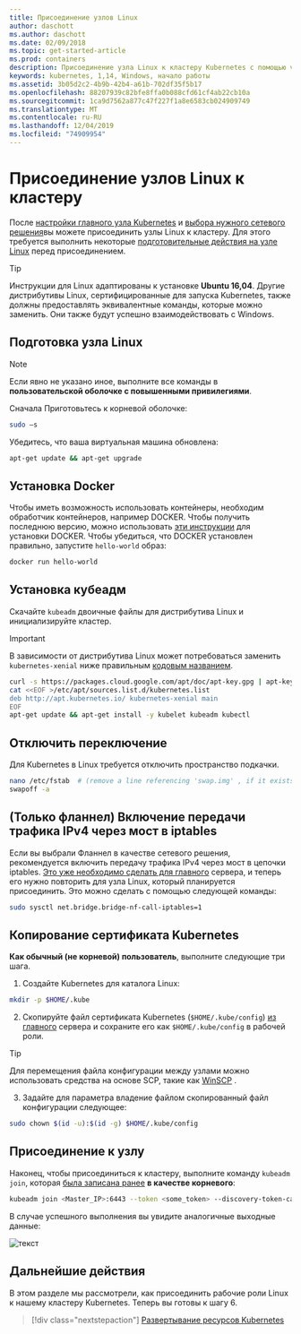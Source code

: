 ```yaml
---
title: Присоединение узлов Linux
author: daschott
ms.author: daschott
ms.date: 02/09/2018
ms.topic: get-started-article
ms.prod: containers
description: Присоединение узла Linux к кластеру Kubernetes с помощью v 1.14.
keywords: kubernetes, 1,14, Windows, начало работы
ms.assetid: 3b05d2c2-4b9b-42b4-a61b-702df35f5b17
ms.openlocfilehash: 88207939c82bfe8ffa0b088cfd61cf4ab22cb10a
ms.sourcegitcommit: 1ca9d7562a877c47f227f1a8e6583cb024909749
ms.translationtype: MT
ms.contentlocale: ru-RU
ms.lasthandoff: 12/04/2019
ms.locfileid: "74909954"
---
```

# <a name="joining-linux-nodes-to-a-cluster"></a>Присоединение узлов Linux к кластеру

После [настройки главного узла Kubernetes](creating-a-linux-master.md) и [выбора нужного сетевого решения](network-topologies.md)вы можете присоединить узлы Linux к кластеру. Для этого требуется выполнить некоторые [подготовительные действия на узле Linux](joining-linux-workers.md#preparing-a-linux-node) перед присоединением.
> [!tip]
> Инструкции для Linux адаптированы к установке **Ubuntu 16,04**. Другие дистрибутивы Linux, сертифицированные для запуска Kubernetes, также должны предоставлять эквивалентные команды, которые можно заменить. Они также будут успешно взаимодействовать с Windows.

## <a name="preparing-a-linux-node"></a>Подготовка узла Linux

> [!NOTE]
> Если явно не указано иное, выполните все команды в **пользовательской оболочке с повышенными привилегиями**.

Сначала Приготовьтесь к корневой оболочке:

```bash
sudo –s
```

Убедитесь, что ваша виртуальная машина обновлена:

```bash
apt-get update && apt-get upgrade
```

## <a name="install-docker"></a>Установка Docker

Чтобы иметь возможность использовать контейнеры, необходим обработчик контейнеров, например DOCKER. Чтобы получить последнюю версию, можно использовать [эти инструкции](https://docs.docker.com/install/linux/docker-ce/ubuntu/) для установки DOCKER. Чтобы убедиться, что DOCKER установлен правильно, запустите `hello-world` образ:

```bash
docker run hello-world
```

## <a name="install-kubeadm"></a>Установка кубеадм

Скачайте `kubeadm` двоичные файлы для дистрибутива Linux и инициализируйте кластер.

> [!Important]  
> В зависимости от дистрибутива Linux может потребоваться заменить `kubernetes-xenial` ниже правильным [кодовым названием](https://wiki.ubuntu.com/Releases).

``` bash
curl -s https://packages.cloud.google.com/apt/doc/apt-key.gpg | apt-key add -
cat <<EOF >/etc/apt/sources.list.d/kubernetes.list
deb http://apt.kubernetes.io/ kubernetes-xenial main
EOF
apt-get update && apt-get install -y kubelet kubeadm kubectl 
```

## <a name="disable-swap"></a>Отключить переключение

Для Kubernetes в Linux требуется отключить пространство подкачки.

``` bash
nano /etc/fstab  # (remove a line referencing 'swap.img' , if it exists)
swapoff -a
```

## <a name="flannel-only-enable-bridged-ipv4-traffic-to-iptables"></a>(Только фланнел) Включение передачи трафика IPv4 через мост в iptables

Если вы выбрали Фланнел в качестве сетевого решения, рекомендуется включить передачу трафика IPv4 через мост в цепочки iptables. [Это уже необходимо сделать для главного](network-topologies.md#flannel-in-host-gateway-mode) сервера, и теперь его нужно повторить для узла Linux, который планируется присоединить. Это можно сделать с помощью следующей команды:

``` bash
sudo sysctl net.bridge.bridge-nf-call-iptables=1
```

## <a name="copy-kubernetes-certificate"></a>Копирование сертификата Kubernetes

**Как обычный (не корневой) пользователь**, выполните следующие три шага.

1. Создайте Kubernetes для каталога Linux:

```bash
mkdir -p $HOME/.kube
```

2. Скопируйте файл сертификата Kubernetes (`$HOME/.kube/config`) [из главного](./creating-a-linux-master.md#collect-cluster-information) сервера и сохраните его как `$HOME/.kube/config` в рабочей роли.

> [!tip]
> Для перемещения файла конфигурации между узлами можно использовать средства на основе SCP, такие как [WinSCP](https://winscp.net/eng/download.php) .

3. Задайте для параметра владение файлом скопированный файл конфигурации следующее:

``` bash
sudo chown $(id -u):$(id -g) $HOME/.kube/config
```

## <a name="joining-node"></a>Присоединение к узлу

Наконец, чтобы присоединиться к кластеру, выполните команду `kubeadm join`, которая [была записана ранее](./creating-a-linux-master.md#initialize-master) **в качестве корневого**:

```bash
kubeadm join <Master_IP>:6443 --token <some_token> --discovery-token-ca-cert-hash <some_hash>
```

В случае успешного выполнения вы увидите аналогичные выходные данные:

![текст](./media/node-join.png)

## <a name="next-steps"></a>Дальнейшие действия

В этом разделе мы рассмотрели, как присоединить рабочие роли Linux к нашему кластеру Kubernetes. Теперь вы готовы к шагу 6.
> [!div class="nextstepaction"]
> [Развертывание ресурсов Kubernetes](./deploying-resources.md)